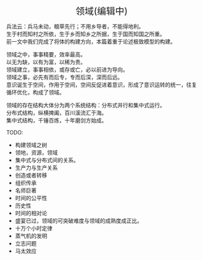<center><font size=5>领域(编辑中)</font></center>

兵法云：兵马未动，粮草先行；不用乡导者，不能得地利。<br/>
生于村而知村之所依，生于乡而知乡之所据，生于国而知国之所重。<br/>
前一文中我们完成了将体的构建方向，本篇着重于论述极致模型的构建。<br/>

领域之中，事事精要，效率最高。<br/>
以无为缺，以有为富，以稀为贵。<br/>
领域建立，事事相依，或存或亡，必以前进为导向。<br/>
领域之事，必先有而后专，专而后深，深而后远。<br/>
意识诞生于空间，作用于空间，空间反促进着意识，形成了意识运转的统一，往复循环优化，构成了领域。<br/>

领域的存在结构大体分为两个系统结构：分布式并行和集中式运行。<br/>
分布式结构，纵横捭阖，百川溪流汇于海。<br/>
集中式结构，千锤百炼，十年磨剑方始成。<br/>

TODO: 
* 构建领域之树
* 领地，资源，领域
* 集中式与分布式间的关系。
* 生产力与生产关系
* 创造或者转移
* 组织传承
* 名师巨著
* 时间的公平性
* 历史性
* 时间的相对论
* 盛宴已过，领域的可突破难度与领域的成熟度成正比。
* 十万个小时定律
* 蒸气机的发明
* 立志问题
* 马太效应
